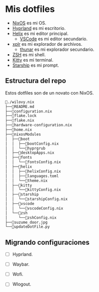 # Mis dotfiles

- [NixOS](https://nixos.org/) es mi OS.
- [Hyprland](https://hyprland.org/) es mi escritorio.
- [Helix](https://helix-editor.com/) es mi editor principal.
  - [VSCode](https://code.visualstudio.com/) es mi editor secundario.
- [xplr](https://xplr.dev/) es mi explorador de archivos.
  - [thunar](https://docs.xfce.org/xfce/thunar/start) es mi explorador secundario.
- [ZSH](https://www.zsh.org/) es mi shell.
- [Kitty](https://sw.kovidgoyal.net/kitty/) es mi terminal.
- [Starship](https://starship.rs/) es mi prompt.

## Estructura del repo

Estos dotfiles son de un novato con NixOS.

```txt
📁./wilovy.nix
├──📄README.md
├──📄configuration.nix
├──📄flake.lock
├──📄flake.nix
├──📄hardware-configuration.nix
├──📄home.nix
├──📁nixosModules
│  ├──📁boot
│  │  ├──📄bootConfig.nix
│  │  └──📁hyprgrub
│  ├──📄desktopApps.nix
│  ├──📁fonts
│  │  └──📄fontsConfig.nix
│  ├──📁helix
│  │  ├──📄helixConfig.nix
│  │  ├──📄languages.toml
│  │  └──📄theme.nix
│  ├──📁kitty
│  │  └──📄kittyConfig.nix
│  ├──📁starship
│  │  └──📄starshipConfig.nix
│  ├──📁vscode
│  │  └──📄vscodeConfig.nix
│  └──📁zsh
│     └──📄zshConfig.nix
├──📄suzume_door.jpg
└──📄updateDotFile.py
```

## Migrando configuraciones

* [ ] Hyprland.
* [ ] Waybar.
* [ ] Wofi.
* [ ] Wlogout.

